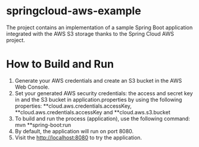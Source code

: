 # springcloud-aws-example
The project contains an implementation of a sample Spring Boot application integrated with the AWS S3 storage thanks to the Spring Cloud AWS project.

# How to Build and Run

1. Generate your AWS credentials and create an S3 bucket in the AWS Web Console.
2. Set your generated AWS security credentials: the access and secret key in and the S3 bucket
in application.properties by using the following properties: **cloud.aws.credentials.accessKey, **cloud.aws.credentials.accessKey and **cloud.aws.s3.bucket 
3. To build and run the process (application), use the following command: mvn **spring-boot:run
4. By default, the application will run on port 8080.
5. Visit the [http://localhost:8080](http://localhost:8080) to try the application.